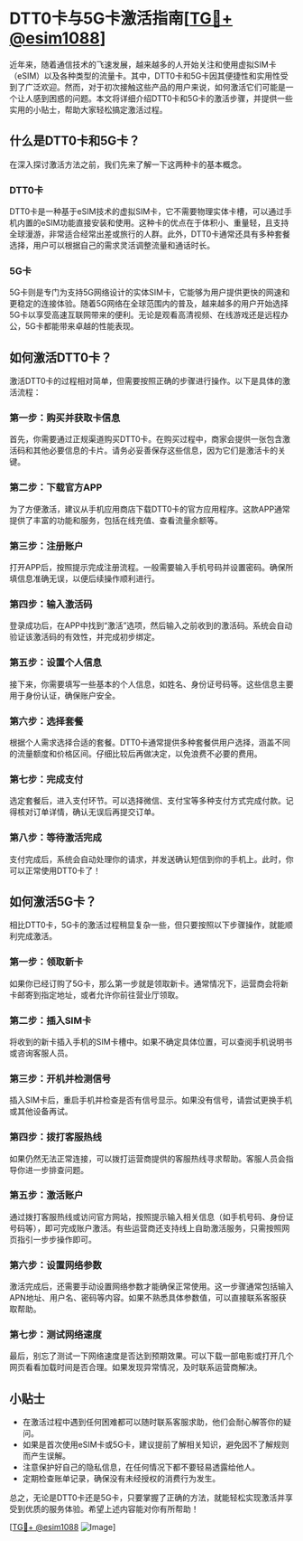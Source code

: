 # DTT0卡与5G卡激活指南[[TG💪+ @esim1088](https://t.me/s/esim1088)]

近年来，随着通信技术的飞速发展，越来越多的人开始关注和使用虚拟SIM卡（eSIM）以及各种类型的流量卡。其中，DTT0卡和5G卡因其便捷性和实用性受到了广泛欢迎。然而，对于初次接触这些产品的用户来说，如何激活它们可能是一个让人感到困惑的问题。本文将详细介绍DTT0卡和5G卡的激活步骤，并提供一些实用的小贴士，帮助大家轻松搞定激活过程。

## 什么是DTT0卡和5G卡？

在深入探讨激活方法之前，我们先来了解一下这两种卡的基本概念。

### DTT0卡

DTT0卡是一种基于eSIM技术的虚拟SIM卡，它不需要物理实体卡槽，可以通过手机内置的eSIM功能直接安装和使用。这种卡的优点在于体积小、重量轻，且支持全球漫游，非常适合经常出差或旅行的人群。此外，DTT0卡通常还具有多种套餐选择，用户可以根据自己的需求灵活调整流量和通话时长。

### 5G卡

5G卡则是专门为支持5G网络设计的实体SIM卡，它能够为用户提供更快的网速和更稳定的连接体验。随着5G网络在全球范围内的普及，越来越多的用户开始选择5G卡以享受高速互联网带来的便利。无论是观看高清视频、在线游戏还是远程办公，5G卡都能带来卓越的性能表现。

## 如何激活DTT0卡？

激活DTT0卡的过程相对简单，但需要按照正确的步骤进行操作。以下是具体的激活流程：

### 第一步：购买并获取卡信息

首先，你需要通过正规渠道购买DTT0卡。在购买过程中，商家会提供一张包含激活码和其他必要信息的卡片。请务必妥善保存这些信息，因为它们是激活卡的关键。

### 第二步：下载官方APP

为了方便激活，建议从手机应用商店下载DTT0卡的官方应用程序。这款APP通常提供了丰富的功能和服务，包括在线充值、查看流量余额等。

### 第三步：注册账户

打开APP后，按照提示完成注册流程。一般需要输入手机号码并设置密码。确保所填信息准确无误，以便后续操作顺利进行。

### 第四步：输入激活码

登录成功后，在APP中找到“激活”选项，然后输入之前收到的激活码。系统会自动验证该激活码的有效性，并完成初步绑定。

### 第五步：设置个人信息

接下来，你需要填写一些基本的个人信息，如姓名、身份证号码等。这些信息主要用于身份认证，确保账户安全。

### 第六步：选择套餐

根据个人需求选择合适的套餐。DTT0卡通常提供多种套餐供用户选择，涵盖不同的流量额度和价格区间。仔细比较后再做决定，以免浪费不必要的费用。

### 第七步：完成支付

选定套餐后，进入支付环节。可以选择微信、支付宝等多种支付方式完成付款。记得核对订单详情，确认无误后再提交订单。

### 第八步：等待激活完成

支付完成后，系统会自动处理你的请求，并发送确认短信到你的手机上。此时，你可以正常使用DTT0卡了！

## 如何激活5G卡？

相比DTT0卡，5G卡的激活过程稍显复杂一些，但只要按照以下步骤操作，就能顺利完成激活。

### 第一步：领取新卡

如果你已经订购了5G卡，那么第一步就是领取新卡。通常情况下，运营商会将新卡邮寄到指定地址，或者允许你前往营业厅领取。

### 第二步：插入SIM卡

将收到的新卡插入手机的SIM卡槽中。如果不确定具体位置，可以查阅手机说明书或咨询客服人员。

### 第三步：开机并检测信号

插入SIM卡后，重启手机并检查是否有信号显示。如果没有信号，请尝试更换手机或其他设备再试。

### 第四步：拨打客服热线

如果仍然无法正常连接，可以拨打运营商提供的客服热线寻求帮助。客服人员会指导你进一步排查问题。

### 第五步：激活账户

通过拨打客服热线或访问官方网站，按照提示输入相关信息（如手机号码、身份证号码等），即可完成账户激活。有些运营商还支持线上自助激活服务，只需按照网页指引一步步操作即可。

### 第六步：设置网络参数

激活完成后，还需要手动设置网络参数才能确保正常使用。这一步骤通常包括输入APN地址、用户名、密码等内容。如果不熟悉具体参数值，可以直接联系客服获取帮助。

### 第七步：测试网络速度

最后，别忘了测试一下网络速度是否达到预期效果。可以下载一部电影或打开几个网页看看加载时间是否合理。如果发现异常情况，及时联系运营商解决。

## 小贴士

- 在激活过程中遇到任何困难都可以随时联系客服求助，他们会耐心解答你的疑问。
- 如果是首次使用eSIM卡或5G卡，建议提前了解相关知识，避免因不了解规则而产生误解。
- 注意保护好自己的隐私信息，在任何情况下都不要轻易透露给他人。
- 定期检查账单记录，确保没有未经授权的消费行为发生。

总之，无论是DTT0卡还是5G卡，只要掌握了正确的方法，就能轻松实现激活并享受到优质的服务体验。希望上述内容能对你有所帮助！

[[TG💪+ @esim1088](https://t.me/s/esim1088) ![Image](https://i.postimg.cc/4NQfJmqS/Snipaste-2025-05-13-00-14-12.png)]
